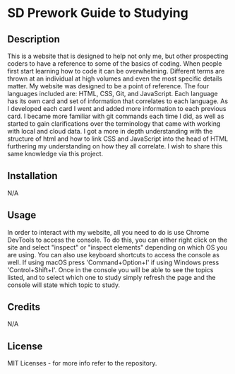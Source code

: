 # SD Prework Guide to Studying

## Description

This is a website that is designed to help not only me, but other prospecting coders to have a reference to some of the basics of coding. When people first start learning how to code it can be overwhelming. Different terms are thrown at an individual at high volumes and even the most specific details matter. My website was designed to be a point of reference. The four languages included are: HTML, CSS, Git, and JavaScript. Each language has its own card and set of information that correlates to each language. As I developed each card I went and added more information to each previous card. I became more familiar with git commands each time I did, as well as started to gain clarifications over the terminology that came with working with local and cloud data. I got a more in depth understanding with the structure of html and how to link CSS and JavaScript into the head of HTML furthering my understanding on how they all correlate. I wish to share this same knowledge via this project.
 
## Installation

N/A

## Usage

In order to interact with my website, all you need to do is use Chrome DevTools to access the console. To do this, you can either right click on the site and select "inspect" or "inspect elements" depending on which OS you are using. You can also use keyboard shortcuts to access the console as well. If using macOS press 'Command+Option+I' if using Windows press 'Control+Shift+I'. Once in the console you will be able to see the topics listed, and to select which one to study simply refresh the page and the console will state which topic to study.
 
## Credits

N/A

## License

MIT Licenses - for more info refer to the repository.